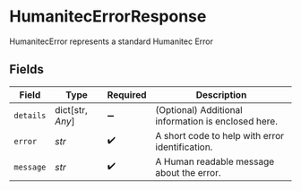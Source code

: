 # HumanitecErrorResponse

HumanitecError represents a standard Humanitec Error


## Fields

| Field                                               | Type                                                | Required                                            | Description                                         |
| --------------------------------------------------- | --------------------------------------------------- | --------------------------------------------------- | --------------------------------------------------- |
| `details`                                           | dict[str, *Any*]                                    | :heavy_minus_sign:                                  | (Optional) Additional information is enclosed here. |
| `error`                                             | *str*                                               | :heavy_check_mark:                                  | A short code to help with error identification.     |
| `message`                                           | *str*                                               | :heavy_check_mark:                                  | A Human readable message about the error.           |